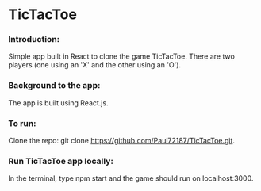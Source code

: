 # TicTacToe

### Introduction:
Simple app built in React to clone the game TicTacToe. There are two players (one using an 'X' and the other using an 'O').

### Background to the app:
The app is built using React.js.

### To run:
Clone the repo: git clone https://github.com/Paul72187/TicTacToe.git.

### Run TicTacToe app locally:
In the terminal, type npm start and the game should run on localhost:3000.
